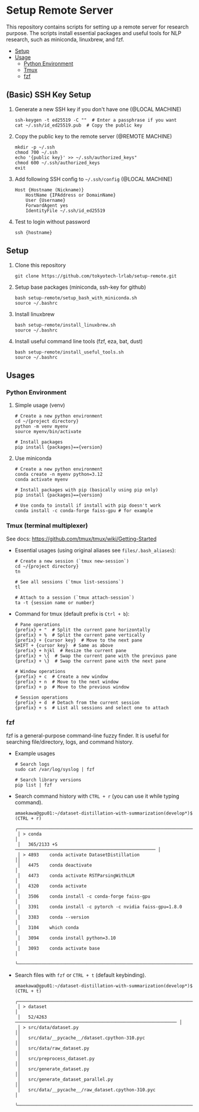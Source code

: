 # Setup Remote Server

This repository contains scripts for setting up a remote server for research purpose. The scripts install essential packages and useful tools for NLP research, such as miniconda, linuxbrew, and fzf.

- [Setup](#setup)
- [Usage](#usage)
  - [Python Environment](#python-environment)
  - [Tmux](#tmux-terminal-multiplexer)
  - [fzf](#fzf)

## (Basic) SSH Key Setup

1. Generate a new SSH key if you don't have one (@LOCAL MACHINE)

   ```
   ssh-keygen -t ed25519 -C ""  # Enter a passphrase if you want
   cat ~/.ssh/id_ed25519.pub  # Copy the public key
   ```

2. Copy the public key to the remote server (@REMOTE MACHINE)

   ```
   mkdir -p ~/.ssh
   chmod 700 ~/.ssh
   echo '{public key}' >> ~/.ssh/authorized_keys"
   chmod 600 ~/.ssh/authorized_keys
   exit
   ```

3. Add following SSH config to `~/.ssh/config` (@LOCAL MACHINE)

   ```
   Host {Hostname (Nickname)}
       HostName {IPAddress or DomainName}
       User {Username}
       ForwardAgent yes
       IdentityFile ~/.ssh/id_ed25519
   ```

4. Test to login without password

   ```
   ssh {hostname}
   ```

## Setup

1. Clone this repository

   ```
   git clone https://github.com/tokyotech-lrlab/setup-remote.git
   ```

2. Setup base packages (miniconda, ssh-key for github)

   ```
   bash setup-remote/setup_bash_with_miniconda.sh
   source ~/.bashrc
   ```

3. Install linuxbrew

   ```
   bash setup-remote/install_linuxbrew.sh
   source ~/.bashrc
   ```

4. Install useful command line tools (fzf, eza, bat, dust)

   ```
   bash setup-remote/install_useful_tools.sh
   source ~/.bashrc
   ```

## Usages

### Python Environment

1. Simple usage (venv)

   ```
   # Create a new python environment
   cd ~/{project directory}
   python -m venv myenv
   source myenv/bin/activate

   # Install packages
   pip install {packages}=={version}
   ```

2. Use miniconda

   ```
   # Create a new python environment
   conda create -n myenv python=3.12
   conda activate myenv

   # Install packages with pip (basically using pip only)
   pip install {packages}=={version}

   # Use conda to install if install with pip doesn't work
   conda install -c conda-forge faiss-gpu # for example
   ```

### Tmux (terminal multiplexer)

See docs: https://github.com/tmux/tmux/wiki/Getting-Started

- Essential usages (using original aliases see `files/.bash_aliases`):

  ```
  # Create a new session (`tmux new-session`)
  cd ~/{project directory}
  tn

  # See all sessions (`tmux list-sessions`)
  tl

  # Attach to a session (`tmux attach-session`)
  ta -t {session name or number}
  ```

- Command for tmux (default prefix is `Ctrl + b`):

  ```
  # Pane operations
  {prefix} + "  # Split the current pane horizontally
  {prefix} + %  # Split the current pane vertically
  {prefix} + {cursor key}  # Move to the next pane
  SHIFT + {cursor key}  # Same as above
  {prefix} + hjkl  # Resize the current pane
  {prefix} + \{  # Swap the current pane with the previous pane
  {prefix} + \}  # Swap the current pane with the next pane

  # Window operations
  {prefix} + c  # Create a new window
  {prefix} + n  # Move to the next window
  {prefix} + p  # Move to the previous window

  # Session operations
  {prefix} + d  # Detach from the current session
  {prefix} + s  # List all sessions and select one to attach
  ```

### fzf

fzf is a general-purpose command-line fuzzy finder. It is useful for searching file/directory, logs, and command history.

- Example usages

  ```
  # Search logs
  sudo cat /var/log/syslog | fzf

  # Search library versions
  pip list | fzf
  ```

- Search command history with `CTRL + r` (you can use it while typing command).

  ```
  amaekawa@gpu01:~/dataset-distillation-with-summarization(develop*)$ (CTRL + r)
   ╭─────────────────────────────────────────────────────────────────────╮
   │ > conda                                                             │
   │   365/2133 +S ───────────────────────────────────────────────────── │
   │ > 4893    conda activate DatasetDistillation                       ││
   │   4475    conda deactivate                                          │
   │   4473    conda activate RSTParsingWithLLM                          │
   │   4320    conda activate                                            │
   │   3506    conda install -c conda-forge faiss-gpu                    │
   │   3391    conda install -c pytorch -c nvidia faiss-gpu=1.8.0        │
   │   3383    conda --version                                           │
   │   3104    which conda                                               │
   │   3094    conda install python=3.10                                 │
   │   3093    conda activate base                                       │
   ╰─────────────────────────────────────────────────────────────────────╯
  ```

- Search files with `fzf` or `CTRL + t` (default keybinding).

  ```
  amaekawa@gpu01:~/dataset-distillation-with-summarization(develop*)$ (CTRL + t)
   ╭─────────────────────────────────────────────────────────────────────────╮
   │ > dataset                                                               │
   │   52/4263 ───────────────────────────────────────────────────────────── │
   │ > src/data/dataset.py                                                  ││
   │   src/data/__pycache__/dataset.cpython-310.pyc                         ││
   │   src/data/raw_dataset.py                                              ││
   │   src/preprocess_dataset.py                                            ││
   │   src/generate_dataset.py                                          ││
   │   src/generate_dataset_parallel.py                             ││
   │   src/data/__pycache__/raw_dataset.cpython-310.pyc                      │
   ╰─────────────────────────────────────────────────────────────────────────╯
  ```

